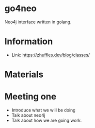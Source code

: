 # go4neo
Neo4j interface written in golang.

# Information
 - Link: https://zhuffles.dev/blog/classes/

# Materials

# Meeting one
 - Introduce what we will be doing 
 - Talk about neo4j
 - Talk about how we are going work.